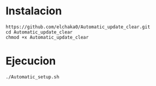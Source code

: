 # Instalacion
```
https://github.com/elchaka0/Automatic_update_clear.git
cd Automatic_update_clear
chmod +x Automatic_update_clear
```
# Ejecucion
```
./Automatic_setup.sh
```
